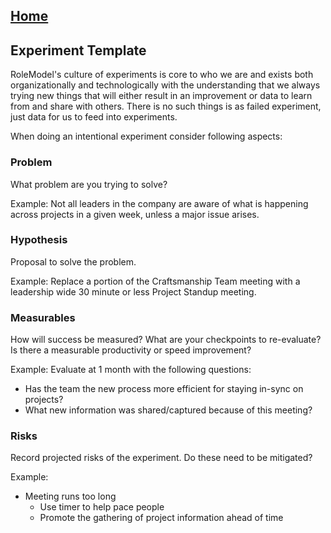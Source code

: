 ## [Home](../README.md)

## Experiment Template

RoleModel's culture of experiments is core to who we are and exists both organizationally and technologically with the understanding that we always trying new things that will either result in an improvement or data to learn from and share with others.  There is no such things is as failed experiment, just data for us to feed into experiments.

When doing an intentional experiment consider following aspects:

### Problem

What problem are you trying to solve?

Example: Not all leaders in the company are aware of what is happening across projects in a given week, unless a major issue arises.

### Hypothesis

Proposal to solve the problem.

Example: Replace a portion of the Craftsmanship Team meeting with a leadership wide 30 minute or less Project Standup meeting.

### Measurables
How will success be measured?  What are your checkpoints to re-evaluate?  Is there a measurable productivity or speed improvement?

Example: Evaluate at 1 month with the following questions:

* Has the team the new process more efficient for staying in-sync on projects?
* What new information was shared/captured because of this meeting?

### Risks
Record projected risks of the experiment.  Do these need to be mitigated?

Example:

* Meeting runs too long
  * Use timer to help pace people
  * Promote the gathering of project information ahead of time
